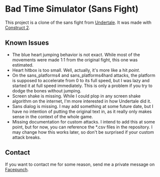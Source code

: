 # Bad Time Simulator (Sans Fight)
This project is a clone of the sans fight from [Undertale](http://undertale.com/).
It was made with [Construct 2](https://www.scirra.com/construct2).

Known Issues
------------
- The blue heart jumping behavior is not exact. While most of the movements were made 1:1 from the original fight, this one was estimated.
- Heart hitbox is too small. Well, actually, it's more like a hit _point_.
- On the sans_platforms4 and sans_platforms4hard attacks, the platform is supposed to accelerate from 0 to its full speed, but I was lazy and started it at full speed immediately. This is only a problem if you try to dodge the bones without jumping.
- Screen shake is missing. While I could plop in any screen shake algorithm on the internet, I'm more interested in how Undertale did it.
- Sans dialog is missing. I may add something at some future date, but I have no intention of putting the original text in, as it really only makes sense in the context of the whole game.
- Missing documentation for custom attacks. I intend to add this at some point, but for now, you can reference the *.csv files in the repository. I may change how this works later, so don't be surprised if your custom attack breaks.

Contact
-------
If you want to contact me for some reason, send me a private message on [Facepunch](https://facepunch.com/private.php?do=newpm&u=13155).
